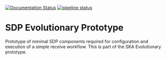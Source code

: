 [![Documentation Status](https://readthedocs.org/projects/sdp-configuration-prototype/badge/?version=latest)](https://sdp-configuration-prototype.readthedocs.io/en/latest/?badge=latest)
[![pipeline status](https://gitlab.com/ska-telescope/sdp-prototype/badges/master/pipeline.svg)](https://gitlab.com/ska-telescope/sdp-prototype/commits/master)

# SDP Evolutionary Prototype

Prototype of minimal SDP components required for configuration and execution of
a simple receive workflow. This is part of the SKA Evolutionary prototype.
